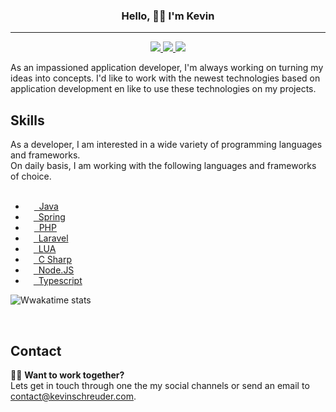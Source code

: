 <h3 align="center">Hello, 👋🏽 I'm Kevin</h3>

<hr>

<p align="center">
     <a href="https://twitter.com/KevinSchreuder_">
     	<img src="https://img.shields.io/badge/Follow-on_Twitter-blue?color=1DA1F2">
     </a>
     <a href="https://discord.com/users/245566467402104832">
   	 <img src="https://img.shields.io/badge/Chat-on_Discord-purple?color=7289DA">
     </a>
     <a href="https://www.linkedin.com/in/kevinschreuder">
     	<img src="https://img.shields.io/badge/Connect-on_LinkedIn-blue">
     </a>
</p>

<p>
   As an impassioned application developer, I'm always working on turning my ideas into concepts.
I'd like to work with the newest technologies based on application development en like to use these technologies on my projects. 
</p>

<h2>Skills</h2>
As a developer, I am interested in a wide variety of programming languages and frameworks.<br>
On daily basis, I am working with the following languages and frameworks of choice.<br>
<br>
<ul>
	<li>
    	<a href="https://java.com/">
    		<img src="https://simpleicons.org/icons/java.svg" height="14"> &nbsp;Java
        </a>
    </li>
    <li>
    	<a href="https://spring.io/">
    		<img src="https://simpleicons.org/icons/spring.svg" height="13"> &nbsp;Spring
        </a>
    </li>
    <li>
    	<a href="https://php.net/">
    		<img src="https://simpleicons.org/icons/php.svg" height="14"> &nbsp;PHP
        </a>
    </li>
    <li>
    	<a href="https://laravel.com/">
    		<img src="https://simpleicons.org/icons/laravel.svg" height="13"> &nbsp;Laravel
        </a>
    </li>
    <li>
    	<a href="http://www.lua.org/">
    		<img src="https://simpleicons.org/icons/lua.svg" height="13"> &nbsp;LUA
        </a>
    </li>
    <li>
    	<a href="https://docs.microsoft.com/en-us/dotnet/csharp/">
    		<img src="https://simpleicons.org/icons/csharp.svg" height="13"> &nbsp;C Sharp
        </a>
    </li>
	<li>
    	<a href="https://nodejs.org/">
    		<img src="https://simpleicons.org/icons/node-dot-js.svg" height="13"> &nbsp;Node.JS
        </a>
    </li>
    <li>
    	<a href="https://typescriptlang.org/">
    		<img src="https://simpleicons.org/icons/typescript.svg" height="13"> &nbsp;Typescript
        </a>
    </li>
</ul>

![Wwakatime stats](https://github-readme-stats.vercel.app/api/wakatime?username=KSchreuder&hide_title=true&private=true&hide_border=true&langs_count=5)

<br>

## Contact

🤝🏼 **Want to work together?**<br>
Lets get in touch through one the my social channels or send an email to <a href="mailt:contact@kevinschreuder.com">contact@kevinschreuder.com</a>.<br>
